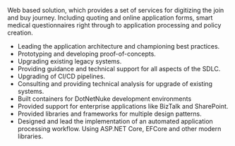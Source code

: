 <!-- markdownlint-disable MD041 -->

Web based solution, which provides a set of services for digitizing the join and buy journey. Including quoting and online application forms, smart medical questionnaires right through to application processing and policy creation.

- Leading the application architecture and championing best practices.
- Prototyping and developing proof-of-concepts.
- Upgrading existing legacy systems.
- Providing guidance and technical support for all aspects of the SDLC.
- Upgrading of CI/CD pipelines.
- Consulting and providing technical analysis for upgrade of existing systems.
- Built containers for DotNetNuke development environments
- Provided support for enterprise applications like BizTalk and SharePoint.
- Provided libraries and frameworks for multiple design patterns.
- Designed and lead the implementation of an automated application processing workflow. Using ASP.NET Core, EFCore and other modern libraries.

<!-- markdownlint-disable MD041 -->

